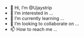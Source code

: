 - 👋 Hi, I’m @Ujaystrip
- 👀 I’m interested in ...
- 🌱 I’m currently learning ...
- 💞️ I’m looking to collaborate on ...
- 📫 How to reach me ...

<!---
Ujaystrip/Ujaystrip is a ✨ special ✨ repository because its `README.md` (this file) appears on your GitHub profile.
You can click the Preview link to take a look at your changes.
--->

